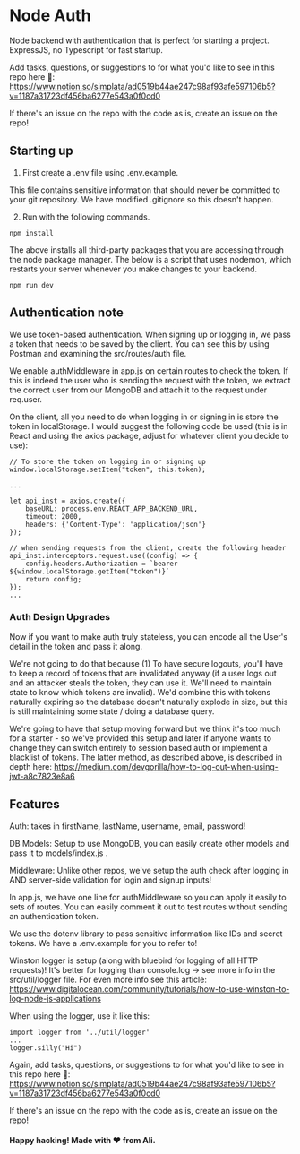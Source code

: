 Node Auth
=========================================

Node backend with authentication that is perfect for starting a project. ExpressJS, no Typescript for fast startup.

Add tasks, questions, or suggestions to for what you'd like to see in this repo here 🙂: https://www.notion.so/simplata/ad0519b44ae247c98af93afe597106b5?v=1187a31723df456ba6277e543a0f0cd0

If there's an issue on the repo with the code as is, create an issue on the repo!

## Starting up

1) First create a .env file using .env.example. 

This file contains sensitive information that should never be committed to your git repository. We have modified .gitignore so this doesn't happen.

2) Run with the following commands.

```
npm install
```

The above installs all third-party packages that you are accessing through the node package manager. The below is a script that uses nodemon, which restarts your server whenever you make changes to your backend.

```
npm run dev
```

## Authentication note

We use token-based authentication. When signing up or logging in, we pass a token that needs to be saved by the client. You can see this by using Postman and examining the src/routes/auth file. 

We enable authMiddleware in app.js on certain routes to check the token. If this is indeed the user who is sending the request with the token, we extract the correct user from our MongoDB and attach it to the request under req.user.

On the client, all you need to do when logging in or signing in is store the token in localStorage. I would suggest the following code be used (this is in React and using the axios package, adjust for whatever client you decide to use):

```
// To store the token on logging in or signing up
window.localStorage.setItem("token", this.token);

...

let api_inst = axios.create({
    baseURL: process.env.REACT_APP_BACKEND_URL,
    timeout: 2000,
    headers: {'Content-Type': 'application/json'}
});

// when sending requests from the client, create the following header
api_inst.interceptors.request.use((config) => {
    config.headers.Authorization = `bearer ${window.localStorage.getItem("token")}`
    return config;
});
...
```

### Auth Design Upgrades

Now if you want to make auth truly stateless, you can encode all the User's detail in the token and pass it along. 

We're not going to do that because (1) To have secure logouts, you'll have to keep a record of tokens that are invalidated anyway (if a user logs out and an attacker steals the token, they can use it. We'll need to maintain state to know which tokens are invalid). We'd combine this with tokens naturally expiring so the database doesn't naturally explode in size, but this is still maintaining some state / doing a database query.

We're going to have that setup moving forward but we think it's too much for a starter - so we've provided this setup and later if anyone wants to change they can switch entirely to session based auth or implement a blacklist of tokens. The latter method, as described above, is described in depth here: https://medium.com/devgorilla/how-to-log-out-when-using-jwt-a8c7823e8a6 

## Features

Auth: takes in firstName, lastName, username, email, password!

DB Models: Setup to use MongoDB, you can easily create other models and pass it to models/index.js .

Middleware: Unlike other repos, we've setup the auth check after logging in AND server-side validation for login and signup inputs!

In app.js, we have one line for authMiddleware so you can apply it easily to sets of routes. You can easily comment it out to test routes without sending an authentication token.

We use the dotenv library to pass sensitive information like IDs and secret tokens. We have a .env.example for you to refer to!

Winston logger is setup (along with bluebird for logging of all HTTP requests)! It's better for logging than console.log -> see more info in the src/util/logger file. For even more info see this article: https://www.digitalocean.com/community/tutorials/how-to-use-winston-to-log-node-js-applications 

When using the logger, use it like this: 

```
import logger from '../util/logger' 
...
logger.silly("Hi")
```

Again, add tasks, questions, or suggestions to for what you'd like to see in this repo here 🙂: https://www.notion.so/simplata/ad0519b44ae247c98af93afe597106b5?v=1187a31723df456ba6277e543a0f0cd0

If there's an issue on the repo with the code as is, create an issue on the repo!

#### Happy hacking! Made with ❤️ from Ali.
